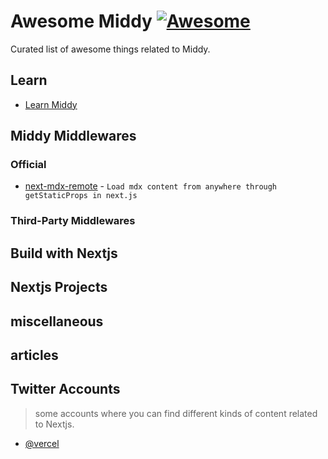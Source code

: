 # **Awesome Middy** [![Awesome](https://cdn.rawgit.com/sindresorhus/awesome/d7305f38d29fed78fa85652e3a63e154dd8e8829/media/badge.svg)](https://github.com/sindresorhus/awesome)
Curated list of awesome things related to Middy.

## Learn
- [Learn Middy]([https://nextjs.org/learn/foundations/about-nextjs](https://middy.js.org/docs/))

## Middy Middlewares

### Official
- [next-mdx-remote](https://github.com/hashicorp/next-mdx-remote) - `Load mdx content from anywhere through getStaticProps in next.js`

### Third-Party Middlewares


## Build with Nextjs


## Nextjs Projects


## miscellaneous


## articles


## Twitter Accounts
> some accounts where you can find different kinds of content related to Nextjs.

- [@vercel](https://twitter.com/vercel)
